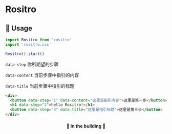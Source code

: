 #  Rositro

##  **🔧 Usage**

```typescript
import Rositro from 'rositro'
import 'rositro.css'

Rositro().start()
```



`data-step` 你所期望的步骤

`data-content` 当前步骤中指引的内容

`data-title` 当前步骤中指引的标题

````html
<div>
  <button data-step="1" data-content="这里是指引内容">这里是第一步</button>
  <h1 data-step="2">hello Rositro!</h1>
  <button data-step="3" data-title="这里是指引标题">这里是第三步</button>
</div>
````

<h4 align="center">🚧 In the building 🚧</h1>
